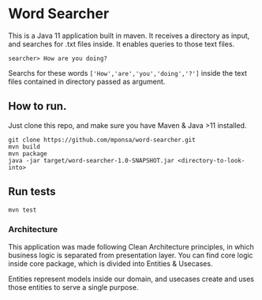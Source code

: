 # Word Searcher

This is a Java 11 application built in maven. It receives a directory as input, and searches for .txt files inside. It enables queries to those text files.

```
searcher> How are you doing?
```

Searchs for these words `['How','are','you','doing','?']` inside the text files contained in directory passed as argument.

## How to run.

Just clone this repo, and make sure you have Maven & Java >11 installed.

````
git clone https://github.com/mponsa/word-searcher.git
mvn build
mvn package
java -jar target/word-searcher-1.0-SNAPSHOT.jar <directory-to-look-into>
````

## Run tests

```
mvn test
```

### Architecture

This application was made following Clean Architecture principles, in which business logic is separated from presentation layer. You can find core logic inside core package, which is divided into Entities & Usecases.

Entities represent models inside our domain, and usecases create and uses those entities to serve a single purpose.